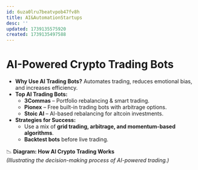 ```yaml
---
id: 6uza0lru7beatvpob47fv8h
title: AI&AutomationStartups
desc: ''
updated: 1739135575920
created: 1739135497588
---
```

# AI-Powered Crypto Trading Bots

-   **Why Use AI Trading Bots?** Automates trading, reduces emotional bias, and increases efficiency.
-   **Top AI Trading Bots:**
    -   **3Commas** – Portfolio rebalancing & smart trading.
    -   **Pionex** – Free built-in trading bots with arbitrage options.
    -   **Stoic AI** – AI-based rebalancing for altcoin investments.
-   **Strategies for Success:**
    -   Use a mix of **grid trading, arbitrage, and momentum-based algorithms**.
    -   **Backtest bots** before live trading.

📉 **Diagram: How AI Crypto Trading Works**  
_(Illustrating the decision-making process of AI-powered trading.)_
